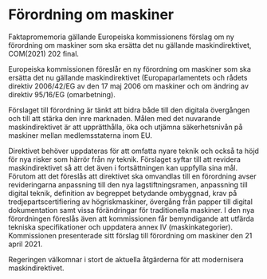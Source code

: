 # Förordning om maskiner

Faktapromemoria gällande Europeiska kommissionens förslag om ny förordning om maskiner som ska ersätta det nu gällande maskindirektivet, COM(2021) 202 final.

Europeiska kommissionen föreslår en ny förordning om maskiner som ska ersätta det nu gällande maskindirektivet (Europaparlamentets och rådets direktiv 2006/42/EG av den 17 maj 2006 om maskiner och om ändring av direktiv 95/16/EG (omarbetning).

Förslaget till förordning är tänkt att bidra både till den digitala övergången och till att stärka den inre marknaden. Målen med det nuvarande maskindirektivet är att upprätthålla, öka och utjämna säkerhetsnivån på maskiner mellan medlemsstaterna inom EU.

Direktivet behöver uppdateras för att omfatta nyare teknik och också ta höjd för nya risker som härrör från ny teknik. Förslaget syftar till att revidera maskindirektivet så att det även i fortsättningen kan uppfylla sina mål. Förutom att det föreslås att direktivet ska omvandlas till en förordning avser revideringarna anpassning till den nya lagstiftningsramen, anpassning till digital teknik, definition av begreppet betydande ombyggnad, krav på tredjepartscertifiering av högriskmaskiner, övergång från papper till digital dokumentation samt vissa förändringar för traditionella maskiner. I den nya förordningen föreslås även att kommissionen får bemyndigande att utfärda tekniska specifikationer och uppdatera annex IV (maskinkategorier). Kommissionen presenterade sitt förslag till förordning om maskiner den 21 april 2021.

Regeringen välkomnar i stort de aktuella åtgärderna för att modernisera maskindirektivet.

